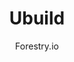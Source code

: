 ---
title: "Ubuild"
thumbnail: 'images/theme/thumbnail/ubuild-jekyll.png'
github: https://github.com/forestryio/ubuild-jekyll
demo: https://forestryio.github.io/ubuild-jekyll/
author: Forestry.io
ssg:
  - Jekyll
cms:
  - Forestry
---
